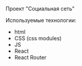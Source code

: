 Проект "Социальная сеть"

Используемые технологии:

- html
- CSS (css modules)
- JS
- React
- React Router
